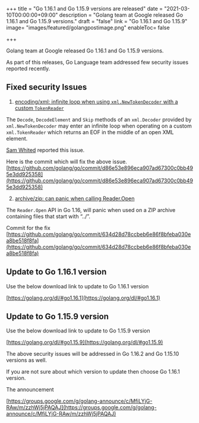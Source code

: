+++
title = "Go 1.16.1 and Go 1.15.9 versions are released"
date = "2021-03-10T00:00:00+09:00"
description = "Golang team at Google released Go 1.16.1 and Go 1.15.9 versions."
draft = "false"
link = "Go 1.16.1 and Go 1.15.9"
image= "images/featured/golangpostimage.png"
enableToc= false

+++

Golang team at Google released Go 1.16.1 and Go 1.15.9 versions.

As part of this releases, Go Language team addressed few security issues reported recently.

## Fixed security Issues

1. [encoding/xml: infinite loop when using `xml.NewTokenDecoder` with a custom `TokenReader`](https://github.com/golang/go/issues/44913)

The `Decode`, `DecodeElement` and `Skip` methods of an `xml.Decoder` provided by `xml.NewTokenDecoder` may enter an infinite loop when operating on a custom `xml.TokenReader` which returns an EOF in the middle of an open XML element.

[Sam Whited](https://github.com/SamWhited) reported this issue.

Here is the commit which will fix the above issue. 
[https://github.com/golang/go/commit/d86e53e896eca907ad67300c0bb495e3dd925358](https://github.com/golang/go/commit/d86e53e896eca907ad67300c0bb495e3dd925358)

2. [archive/zip: can panic when calling Reader.Open](https://github.com/golang/go/issues/44916)

The `Reader.Open` API in Go 1.16, will panic when used on a ZIP archive containing files that start with “../”.

Commit for the fix 
[https://github.com/golang/go/commit/634d28d78ccbeb6e86f8bfeba030ea8be518f8fa](https://github.com/golang/go/commit/634d28d78ccbeb6e86f8bfeba030ea8be518f8fa)


## Update to Go 1.16.1 version

Use the below download link to update to Go 1.16.1 version

[https://golang.org/dl/#go1.16.1](https://golang.org/dl/#go1.16.1)

## Update to Go 1.15.9 version

Use the below download link to update to Go 1.15.9 version

[https://golang.org/dl/#go1.15.9](https://golang.org/dl/#go1.15.9)


The above security issues will be addressed in Go 1.16.2 and Go 1.15.10 versions as well.

If you are not sure about which version to update then choose Go 1.16.1 version.

The announcement

[https://groups.google.com/g/golang-announce/c/MfiLYjG-RAw/m/zzhWj5jPAQAJ](https://groups.google.com/g/golang-announce/c/MfiLYjG-RAw/m/zzhWj5jPAQAJ)